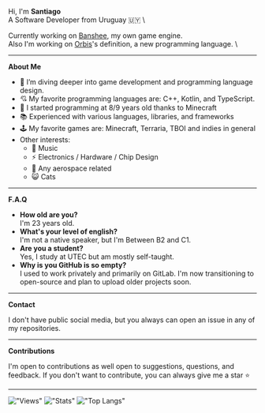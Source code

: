 
Hi, I'm **Santiago** \
A Software Developer from Uruguay 🇺🇾 \

Currently working on [Banshee](https://github.com/elsantiF/Banshee), my own game engine. \
Also I'm working on [Orbis](https://github.com/elsantiF/orbis)'s definition, a new programming language. \

---

**About Me**

- 🌱 I’m diving deeper into game development and programming language design.
- 💘 My favorite programming languages are: C++, Kotlin, and TypeScript.
- 👶 I started programming at 8/9 years old thanks to Minecraft
- 📚 Experienced with various languages, libraries, and frameworks  
- 🕹️ My favorite games are: Minecraft, Terraria, TBOI and indies in general
- Other interests:
  - 🎹 Music
  - ⚡ Electronics / Hardware / Chip Design
  - 🚀 Any aerospace related
  - 😺 Cats

---

**F.A.Q**

- **How old are you?** \
  I'm 23 years old.
- **What's your level of english?** \
  I'm not a native speaker, but I'm Between B2 and C1.
- **Are you a student?** \
  Yes, I study at UTEC but am mostly self-taught.
- **Why is you GitHub is so empty?** \
  I used to work privately and primarily on GitLab. I'm now transitioning to open-source and plan to upload older projects soon.

---

**Contact**

I don't have public social media, but you always can open an issue in any of my repositories.

---

**Contributions**

I'm open to contributions as well open to suggestions, questions, and feedback.
If you don't want to contribute, you can always give me a star ⭐

---

!["Views"](https://komarev.com/ghpvc/?username=elsantiF&color=red)
!["Stats"](https://github-readme-stats.vercel.app/api?username=elsantiF&show_icons=true&theme=dark)
!["Top Langs"](https://github-readme-stats.vercel.app/api/top-langs/?username=elsantiF&layout=compact&theme=dark)